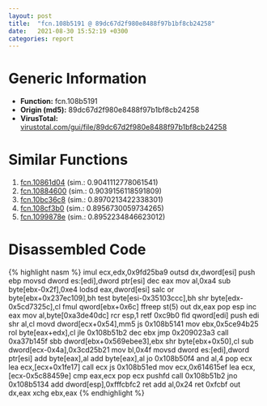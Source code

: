 ```yaml
---
layout: post
title:  "fcn.108b5191 @ 89dc67d2f980e8488f97b1bf8cb24258"
date:   2021-08-30 15:52:19 +0300
categories: report
---
```


# Generic Information
- **Function:** fcn.108b5191
- **Origin (md5):** 89dc67d2f980e8488f97b1bf8cb24258
- **VirusTotal:** [virustotal.com/gui/file/89dc67d2f980e8488f97b1bf8cb24258][virustotal_ref]



# Similar Functions

1. [fcn.10861d04][similar_1_ref] (sim.: 0.9041112778061541)
2. [fcn.10884600][similar_2_ref] (sim.: 0.9039156118591809)
3. [fcn.10bc36c8][similar_3_ref] (sim.: 0.8970213422338301)
4. [fcn.108cf3b0][similar_4_ref] (sim.: 0.8956730059734265)
5. [fcn.1099878e][similar_5_ref] (sim.: 0.8952234846623012)


# Disassembled Code

{% highlight nasm %}
imul ecx,edx,0x9fd25ba9
outsd dx,dword[esi]
push ebp
movsd dword es:[edi],dword ptr[esi]
dec eax
mov al,0xa4
sub byte[ebx-0x2f],0xe4
lodsd eax,dword[esi]
salc 
or byte[ebx+0x237ec109],bh
test byte[esi-0x35103ccc],bh
shr byte[edx-0x5cd7325c],cl
fmul qword[ebx+0x6c]
ffreep st(5)
out dx,eax
pop esp
inc eax
mov al,byte[0xa3de40dc]
rcr esp,1
retf 0xc9b0
fld qword[edi]
push edi
shr al,cl
movd dword[ecx+0x54],mm5
js 0x108b5141
mov ebx,0x5ce94b25
rol byte[eax+edx],cl
jle 0x108b51b2
dec ebx
jmp 0x209023a3
call 0xa37b145f
sbb dword[ebx+0x569ebee3],ebx
shr byte[ebx+0x50],cl
sub dword[ecx-0x4a],0x3cd25b21
mov bl,0x4f
movsd dword es:[edi],dword ptr[esi]
add byte[eax],al
add byte[eax],al
jo 0x108b50f4
and al,4
pop ecx
lea ecx,[ecx+0x1fe17]
call ecx
js 0x108b51ed
mov ecx,0x614615ef
lea ecx,[ecx-0x5c88459e]
cmp eax,ecx
pop ecx
pushfd 
call 0x108b51b2
jno 0x108b5134
add dword[esp],0xfffcbfc2
ret 
add al,0x24
ret 0xfcbf
out dx,eax
xchg ebx,eax
{% endhighlight %}


[similar_1_ref]: /report/fcn.10861d04@89dc67d2f980e8488f97b1bf8cb24258
[similar_2_ref]: /report/fcn.10884600@89dc67d2f980e8488f97b1bf8cb24258
[similar_3_ref]: /report/fcn.10bc36c8@89dc67d2f980e8488f97b1bf8cb24258
[similar_4_ref]: /report/fcn.108cf3b0@89dc67d2f980e8488f97b1bf8cb24258
[similar_5_ref]: /report/fcn.1099878e@89dc67d2f980e8488f97b1bf8cb24258
[virustotal_ref]: https://www.virustotal.com/gui/file/89dc67d2f980e8488f97b1bf8cb24258